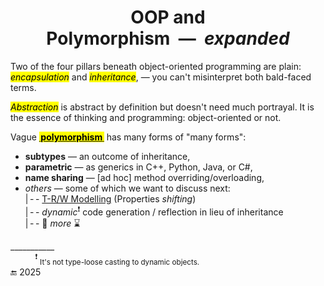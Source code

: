  <h1 align="center">OOP and Polymorphism&nbsp;&nbsp;&mdash;&nbsp;&nbsp;<i>expanded</i></h1>

Two of the four pillars beneath object-oriented programming are plain: <mark>_encapsulation_</mark> and <mark>_inheritance_</mark>, &mdash; you can't misinterpret both bald-faced terms.

<mark>_Abstraction_</mark> is abstract by definition but doesn't need much portrayal. It is the essence of thinking and programming: object-oriented or not.

Vague <span title="&nbsp;&thinsp; Greek:&#013;&#010&nbsp;πολύ&nbsp;&nbsp;&mdash;&nbsp;&nbsp;many&#013;&#010&nbsp;μορφ&nbsp;&nbsp;&mdash;&nbsp;&nbsp; form"><ins><mark>&thinsp;**polymorphism**&thinsp;</mark></ins></span> has many forms of "many forms":

+ **subtypes** &mdash; an outcome of inheritance,
+ **parametric** &mdash; as generics in C++, Python, Java, or C#,
+ **name sharing** &mdash; [ad hoc] method overriding/overloading,
+ _others_ &mdash; some of which we want to discuss next:\
|&thinsp;-&thinsp;- [T-R/W Modelling](README+/prop_shift.md) (Properties _shifting_)\
|&thinsp;-&thinsp;- _dynamic_<sup>❗</sup> code generation / reflection in lieu of inheritance\
|&thinsp;-&thinsp;- 🐝 _more_ ⌛

\___________\
&nbsp; &nbsp; &nbsp; &nbsp; &nbsp; <sup>❗</sup> <sub>It's not type-loose casting to dynamic objects.</sub>\
🔚 2025

